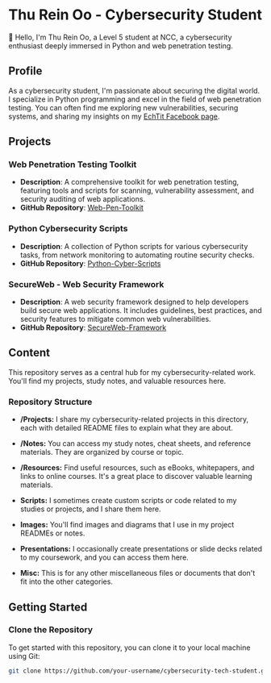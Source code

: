 # Thu Rein Oo - Cybersecurity Student

👋 Hello, I'm Thu Rein Oo, a Level 5 student at NCC, a cybersecurity enthusiast deeply immersed in Python and web penetration testing.

## Profile

As a cybersecurity student, I'm passionate about securing the digital world. I specialize in Python programming and excel in the field of web penetration testing. You can often find me exploring new vulnerabilities, securing systems, and sharing my insights on my [EchTit Facebook page](https://www.facebook.com/EchTit).

## Projects

### Web Penetration Testing Toolkit

- **Description**: A comprehensive toolkit for web penetration testing, featuring tools and scripts for scanning, vulnerability assessment, and security auditing of web applications.
- **GitHub Repository**: [Web-Pen-Toolkit](https://github.com/your-username/web-pen-toolkit)

### Python Cybersecurity Scripts

- **Description**: A collection of Python scripts for various cybersecurity tasks, from network monitoring to automating routine security checks.
- **GitHub Repository**: [Python-Cyber-Scripts](https://github.com/your-username/python-cyber-scripts)

### SecureWeb - Web Security Framework

- **Description**: A web security framework designed to help developers build secure web applications. It includes guidelines, best practices, and security features to mitigate common web vulnerabilities.
- **GitHub Repository**: [SecureWeb-Framework](https://github.com/your-username/secureweb-framework)

## Content

This repository serves as a central hub for my cybersecurity-related work. You'll find my projects, study notes, and valuable resources here.

### Repository Structure

- **/Projects:** I share my cybersecurity-related projects in this directory, each with detailed README files to explain what they are about.

- **/Notes:** You can access my study notes, cheat sheets, and reference materials. They are organized by course or topic.

- **/Resources:** Find useful resources, such as eBooks, whitepapers, and links to online courses. It's a great place to discover valuable learning materials.

- **Scripts:** I sometimes create custom scripts or code related to my studies or projects, and I share them here.

- **Images:** You'll find images and diagrams that I use in my project READMEs or notes.

- **Presentations:** I occasionally create presentations or slide decks related to my coursework, and you can access them here.

- **Misc:** This is for any other miscellaneous files or documents that don't fit into the other categories.

## Getting Started

### Clone the Repository

To get started with this repository, you can clone it to your local machine using Git:

```bash
git clone https://github.com/your-username/cybersecurity-tech-student.git
